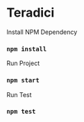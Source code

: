 # Teradici

Install NPM Dependency

### `npm install`

Run Project

### `npm start`

Run Test

### `npm test`
